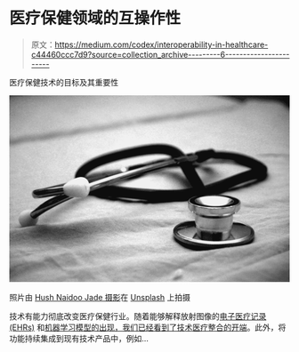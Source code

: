 # 医疗保健领域的互操作性

> 原文：<https://medium.com/codex/interoperability-in-healthcare-c44460ccc7d9?source=collection_archive---------6----------------------->

医疗保健技术的目标及其重要性

![](img/c727fa6319766b92539368c6952a6955.png)

照片由 [Hush Naidoo Jade 摄影](https://unsplash.com/@hush52?utm_source=medium&utm_medium=referral)在 [Unsplash](https://unsplash.com?utm_source=medium&utm_medium=referral) 上拍摄

技术有能力彻底改变医疗保健行业。随着能够解释放射图像的[电子医疗记录(EHRs)](https://www.healthit.gov/topic/health-it-and-health-information-exchange-basics/what-are-electronic-health-records-ehrs) 和[机器学习模型的出现，我们已经看到了技术医疗整合的开端](https://www.nature.com/articles/d41586-019-03847-z)。此外，将功能持续集成到现有技术产品中，例如…